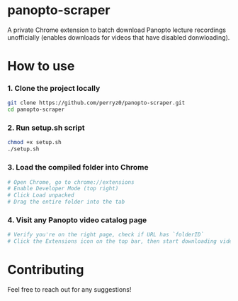 # panopto-scraper
A private Chrome extension to batch download Panopto lecture recordings unofficially (enables downloads for videos that have disabled donwloading).

# How to use

### 1. Clone the project locally
```bash
git clone https://github.com/perryz0/panopto-scraper.git
cd panopto-scraper
```

### 2. Run setup.sh script
```bash
chmod +x setup.sh
./setup.sh
```

### 3. Load the compiled folder into Chrome
```bash
# Open Chrome, go to chrome://extensions
# Enable Developer Mode (top right)
# Click Load unpacked
# Drag the entire folder into the tab
```

### 4. Visit any Panopto video catalog page

```bash
# Verify you're on the right page, check if URL has `folderID`
# Click the Extensions icon on the top bar, then start downloading videos
```


# Contributing

Feel free to reach out for any suggestions!
